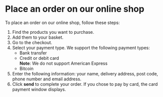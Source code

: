 # Place an order on our online shop

To place an order on our online shop, follow these steps:

1. Find the products you want to purchase.
2. Add them to your basket.
3. Go to the checkout.
4. Select your payment type. We support the following payment types:
   - Bank transfer
   - Credit or debit card  
**Note**: We do not support American Express
   - Bitcoin
5. Enter the following information: your name, delivery address, post code, phone number and email address.
6. Click **send** to complete your order. If you chose to pay by card, the card payment window displays.
